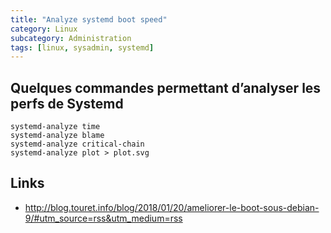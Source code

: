```yaml
---
title: "Analyze systemd boot speed"
category: Linux
subcategory: Administration
tags: [linux, sysadmin, systemd]
---
```

## Quelques commandes permettant d’analyser les perfs de Systemd

```
systemd-analyze time
systemd-analyze blame
systemd-analyze critical-chain
systemd-analyze plot > plot.svg
```

## Links

* http://blog.touret.info/blog/2018/01/20/ameliorer-le-boot-sous-debian-9/#utm_source=rss&utm_medium=rss